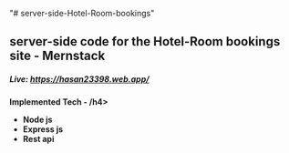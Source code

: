 "# server-side-Hotel-Room-bookings" 
<h2>server-side code for the Hotel-Room bookings site - Mernstack</h2>
<h5>Live: <a href='https://hasan23398.web.app/' target="_blank">https://hasan23398.web.app/</a></h5>

<h4>Implemented Tech -  /h4> <ul> <li>Node js</li> <li>Express js</li> <li>Rest api</li>
